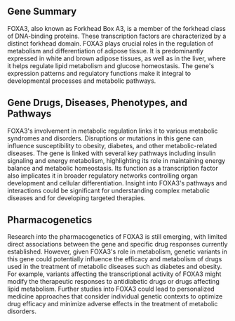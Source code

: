 ## Gene Summary
FOXA3, also known as Forkhead Box A3, is a member of the forkhead class of DNA-binding proteins. These transcription factors are characterized by a distinct forkhead domain. FOXA3 plays crucial roles in the regulation of metabolism and differentiation of adipose tissue. It is predominantly expressed in white and brown adipose tissues, as well as in the liver, where it helps regulate lipid metabolism and glucose homeostasis. The gene's expression patterns and regulatory functions make it integral to developmental processes and metabolic pathways.

## Gene Drugs, Diseases, Phenotypes, and Pathways
FOXA3's involvement in metabolic regulation links it to various metabolic syndromes and disorders. Disruptions or mutations in this gene can influence susceptibility to obesity, diabetes, and other metabolic-related diseases. The gene is linked with several key pathways including insulin signaling and energy metabolism, highlighting its role in maintaining energy balance and metabolic homeostasis. Its function as a transcription factor also implicates it in broader regulatory networks controlling organ development and cellular differentiation. Insight into FOXA3's pathways and interactions could be significant for understanding complex metabolic diseases and for developing targeted therapies.

## Pharmacogenetics
Research into the pharmacogenetics of FOXA3 is still emerging, with limited direct associations between the gene and specific drug responses currently established. However, given FOXA3's role in metabolism, genetic variants in this gene could potentially influence the efficacy and metabolism of drugs used in the treatment of metabolic diseases such as diabetes and obesity. For example, variants affecting the transcriptional activity of FOXA3 might modify the therapeutic responses to antidiabetic drugs or drugs affecting lipid metabolism. Further studies into FOXA3 could lead to personalized medicine approaches that consider individual genetic contexts to optimize drug efficacy and minimize adverse effects in the treatment of metabolic disorders.